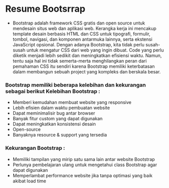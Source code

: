 # Resume Bootsrrap

- Bootstrap adalah framework CSS gratis dan open source untuk mendesain situs web dan aplikasi web. Kerangka kerja ini mencakup template desain berbasis HTML dan CSS untuk tipografi, formulir, tombol, navigasi, dan komponen antarmuka lainnya, serta ekstensi JavaScript opsional. Dengan adanya Bootstrap, kita tidak perlu susah-susah untuk mengatur CSS dari web yang ingin dibuat. Code yang perlu diketik menjadi lebih sedikit dan meningkatkan efisiensi waktu. Namun, tentu saja hal ini tidak semerta-merta menghilangkan peran dari pemahaman CSS itu sendiri karena Bootstrap memiliki keterbatasan dalam membangun sebuah project yang kompleks dan berskala besar.

### Bootstrap memiliki beberapa kelebihan dan kekurangan sebagai berikut Kelebihan Bootstrap :

- Memberi kemudahan membuat website yang responsive
- Lebih efisien dalam waktu pembuatan website
- Dapat meminimalisir bug antar browser
- Banyak fitur custom yang dapat digunakan
- Dapat meningkatkan konsistensi desain
- Open-source
- Banyaknya resource & support yang tersedia

### Kekurangan Bootstrap :

- Memiliki tampilan yang mirip satu sama lain antar website Bootstrap
- Perlunya pembelajaran ulang untuk mengetahui class Bootstrap agar dapat digunakan
- Memperlambat performance website jika tanpa optimasi yang baik akibat load time
